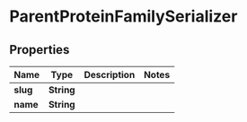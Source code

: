 
# ParentProteinFamilySerializer

## Properties
Name | Type | Description | Notes
------------ | ------------- | ------------- | -------------
**slug** | **String** |  | 
**name** | **String** |  | 



